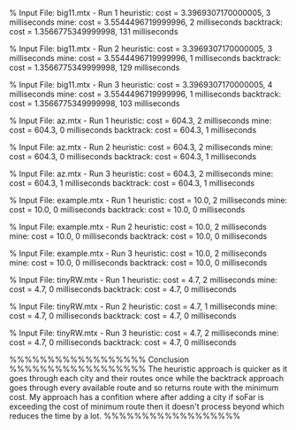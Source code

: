 % Input File: big11.mtx - Run 1
heuristic: cost = 3.3969307170000005, 3 milliseconds
mine: cost = 3.5544496719999996, 2 milliseconds
backtrack: cost = 1.3566775349999998, 131 milliseconds

% Input File: big11.mtx - Run 2
heuristic: cost = 3.3969307170000005, 3 milliseconds
mine: cost = 3.5544496719999996, 1 milliseconds
backtrack: cost = 1.3566775349999998, 129 milliseconds

% Input File: big11.mtx - Run 3
heuristic: cost = 3.3969307170000005, 4 milliseconds
mine: cost = 3.5544496719999996, 1 milliseconds
backtrack: cost = 1.3566775349999998, 103 milliseconds

% Input File: az.mtx - Run 1
heuristic: cost = 604.3, 2 milliseconds
mine: cost = 604.3, 0 milliseconds
backtrack: cost = 604.3, 1 milliseconds

% Input File: az.mtx - Run 2
heuristic: cost = 604.3, 2 milliseconds
mine: cost = 604.3, 0 milliseconds
backtrack: cost = 604.3, 1 milliseconds

% Input File: az.mtx - Run 3
heuristic: cost = 604.3, 2 milliseconds
mine: cost = 604.3, 1 milliseconds
backtrack: cost = 604.3, 1 milliseconds

% Input File: example.mtx - Run 1
heuristic: cost = 10.0, 2 milliseconds
mine: cost = 10.0, 0 milliseconds
backtrack: cost = 10.0, 0 milliseconds

% Input File: example.mtx - Run 2
heuristic: cost = 10.0, 2 milliseconds
mine: cost = 10.0, 0 milliseconds
backtrack: cost = 10.0, 0 milliseconds

% Input File: example.mtx - Run 3
heuristic: cost = 10.0, 2 milliseconds
mine: cost = 10.0, 0 milliseconds
backtrack: cost = 10.0, 0 milliseconds

% Input File: tinyRW.mtx - Run 1
heuristic: cost = 4.7, 2 milliseconds
mine: cost = 4.7, 0 milliseconds
backtrack: cost = 4.7, 0 milliseconds

% Input File: tinyRW.mtx - Run 2
heuristic: cost = 4.7, 1 milliseconds
mine: cost = 4.7, 0 milliseconds
backtrack: cost = 4.7, 0 milliseconds

% Input File: tinyRW.mtx - Run 3
heuristic: cost = 4.7, 2 milliseconds
mine: cost = 4.7, 0 milliseconds
backtrack: cost = 4.7, 0 milliseconds

%%%%%%%%%%%%%%%%%%
Conclusion
%%%%%%%%%%%%%%%%%%
The heuristic approach is quicker as it goes through each city and their routes once
while the backtrack approach goes through every available route and so returns route
with the minimum cost.
My approach has a confition where after adding a city if soFar is exceeding the cost of
minimum route then it doesn't process beyond which reduces the time by a lot.
%%%%%%%%%%%%%%%%%%